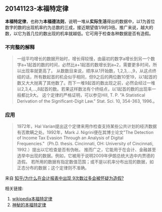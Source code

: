 ## 20141123-本福特定律

**本福特定律**，也称为**本福德法则**，说明一堆从**实际生活**得出的数据中，以1为首位数字的数的出现机率约为总数的三成，接近期望值1/9的3倍。推广来说，越大的数，以它为首几位的数出现的机率就越低。它可用于检查各种数据是否有造假。


### 不完整的解释
> 一组平均增长的数据开始时，增长得较慢，由最初的数字a增长到另一个数字a+1起首的数的时间，必然比a+1起首的数增长到a+2，需要更多时间，所以出现率就更高了。
从数数目来说，顺序从1开始数，1,2,3,...,9，从这点终结的话，所有数起首的机会似乎相同，但9之后的两位数10至19，以1起首的数又大大抛离了其他数了。而下一堆9起首的数出现之前，必然会经过一堆以2,3,4,...,8起首的数。若果这样数法有个终结点，以1起首的数的出现率一般都比9大。
这个定律的严格证明，可以参见Hill, T. P. "A Statistical Derivation of the Significant-Digit Law." Stat. Sci. 10, 354-363, 1996.。


### 应用
> 1972年，Hal Varian提出这个定律来用作检查支持某些公共计划的经济数据有否欺瞒之处。1992年，Mark J. Nigrini便在其博士论文"The Detection of Income Tax Evasion Through an Analysis of Digital Frequencies."（Ph.D. thesis. Cincinnati, OH: University of Cincinnati, 1992.）提出以它检查是否有伪帐。
推而广之，它能用于在会计、金融甚至选举中出现的数据。例如，它被用于说明2009年伊朗总统大选中内贾德的造假。
若所用的数据有指定数值范围；或不是以机率分布出现的数据，如正态分布的数据；这个定律则不准确。


来自 [知乎/为什么在会计报表中出现 9次数过多会被怀疑为造假?](http://www.zhihu.com/question/26688528)


相关链接:

1. [wikipedia本福特定律](zh.wikipedia.org/wiki/本福特定律)
2. [神秘的本福特定律](http://www.guokr.com/article/520/)

